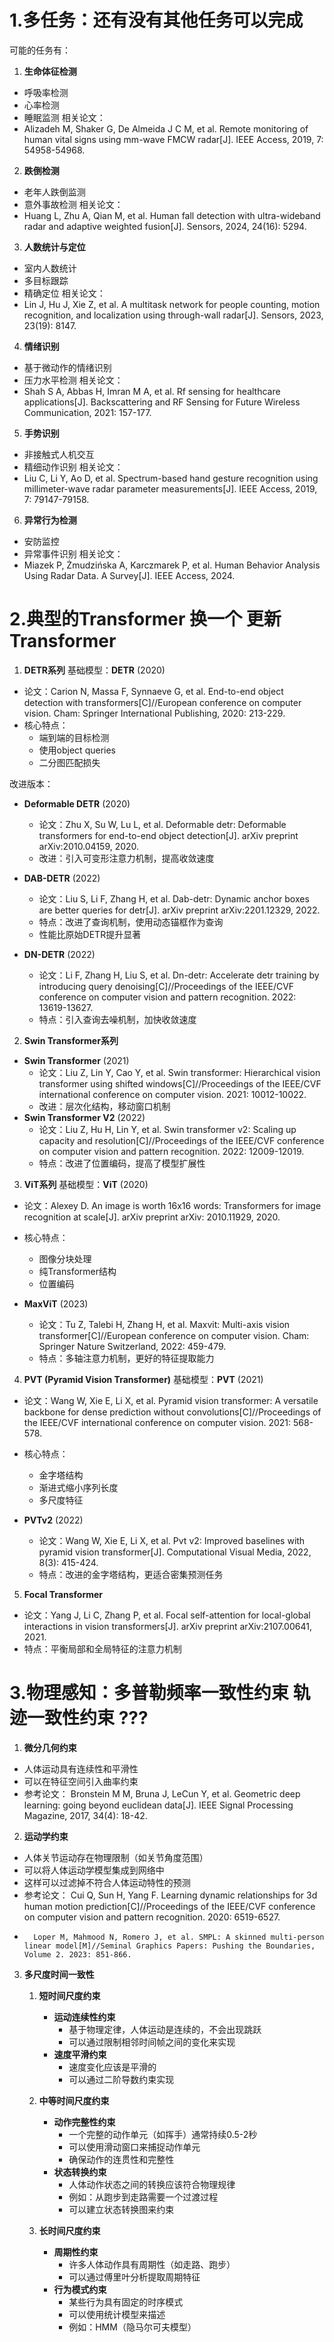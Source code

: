 # 1.多任务：还有没有其他任务可以完成
可能的任务有：
1. **生命体征检测**
- 呼吸率检测
- 心率检测
- 睡眠监测
相关论文：
- Alizadeh M, Shaker G, De Almeida J C M, et al. Remote monitoring of human vital signs using mm-wave FMCW radar[J]. IEEE Access, 2019, 7: 54958-54968.

2. **跌倒检测**
- 老年人跌倒监测
- 意外事故检测
相关论文：
- Huang L, Zhu A, Qian M, et al. Human fall detection with ultra-wideband radar and adaptive weighted fusion[J]. Sensors, 2024, 24(16): 5294.

3. **人数统计与定位**
- 室内人数统计
- 多目标跟踪
- 精确定位
相关论文：
- Lin J, Hu J, Xie Z, et al. A multitask network for people counting, motion recognition, and localization using through-wall radar[J]. Sensors, 2023, 23(19): 8147.

4. **情绪识别**
- 基于微动作的情绪识别
- 压力水平检测
相关论文：
- Shah S A, Abbas H, Imran M A, et al. Rf sensing for healthcare applications[J]. Backscattering and RF Sensing for Future Wireless Communication, 2021: 157-177.

5. **手势识别**
- 非接触式人机交互
- 精细动作识别
相关论文：
- Liu C, Li Y, Ao D, et al. Spectrum-based hand gesture recognition using millimeter-wave radar parameter measurements[J]. IEEE Access, 2019, 7: 79147-79158.

6. **异常行为检测**
- 安防监控
- 异常事件识别
相关论文：
- Miazek P, Żmudzińska A, Karczmarek P, et al. Human Behavior Analysis Using Radar Data. A Survey[J]. IEEE Access, 2024.

#  2.典型的Transformer 换一个 更新 Transformer

1. **DETR系列**
  基础模型：**DETR** (2020)
- 论文：Carion N, Massa F, Synnaeve G, et al. End-to-end object detection with transformers[C]//European conference on computer vision. Cham: Springer International Publishing, 2020: 213-229.
- 核心特点：
  - 端到端的目标检测
  - 使用object queries
  - 二分图匹配损失

 改进版本：
- **Deformable DETR** (2020)
  - 论文：Zhu X, Su W, Lu L, et al. Deformable detr: Deformable transformers for end-to-end object detection[J]. arXiv preprint arXiv:2010.04159, 2020.
  - 改进：引入可变形注意力机制，提高收敛速度

- **DAB-DETR** (2022)
  - 论文：Liu S, Li F, Zhang H, et al. Dab-detr: Dynamic anchor boxes are better queries for detr[J]. arXiv preprint arXiv:2201.12329, 2022.
  - 特点：改进了查询机制，使用动态锚框作为查询
  - 性能比原始DETR提升显著

- **DN-DETR** (2022)
  - 论文：Li F, Zhang H, Liu S, et al. Dn-detr: Accelerate detr training by introducing query denoising[C]//Proceedings of the IEEE/CVF conference on computer vision and pattern recognition. 2022: 13619-13627.
  - 特点：引入查询去噪机制，加快收敛速度

2. **Swin Transformer系列**
- **Swin Transformer** (2021)
  - 论文：Liu Z, Lin Y, Cao Y, et al. Swin transformer: Hierarchical vision transformer using shifted windows[C]//Proceedings of the IEEE/CVF international conference on computer vision. 2021: 10012-10022.
  - 改进：层次化结构，移动窗口机制
- **Swin Transformer V2** (2022)
  - 论文：Liu Z, Hu H, Lin Y, et al. Swin transformer v2: Scaling up capacity and resolution[C]//Proceedings of the IEEE/CVF conference on computer vision and pattern recognition. 2022: 12009-12019.
  - 特点：改进了位置编码，提高了模型扩展性

3. **ViT系列**
  基础模型：**ViT** (2020)
- 论文：Alexey D. An image is worth 16x16 words: Transformers for image recognition at scale[J]. arXiv preprint arXiv: 2010.11929, 2020.
- 核心特点：
  - 图像分块处理
  - 纯Transformer结构
  - 位置编码
  
- **MaxViT** (2023)
  - 论文：Tu Z, Talebi H, Zhang H, et al. Maxvit: Multi-axis vision transformer[C]//European conference on computer vision. Cham: Springer Nature Switzerland, 2022: 459-479.
  - 特点：多轴注意力机制，更好的特征提取能力

4. **PVT (Pyramid Vision Transformer)**
 基础模型：**PVT** (2021)
- 论文：Wang W, Xie E, Li X, et al. Pyramid vision transformer: A versatile backbone for dense prediction without convolutions[C]//Proceedings of the IEEE/CVF international conference on computer vision. 2021: 568-578.
- 核心特点：
  - 金字塔结构
  - 渐进式缩小序列长度
  - 多尺度特征

- **PVTv2** (2022)
  - 论文：Wang W, Xie E, Li X, et al. Pvt v2: Improved baselines with pyramid vision transformer[J]. Computational Visual Media, 2022, 8(3): 415-424.
  - 特点：改进的金字塔结构，更适合密集预测任务

5. **Focal Transformer**
- 论文：Yang J, Li C, Zhang P, et al. Focal self-attention for local-global interactions in vision transformers[J]. arXiv preprint arXiv:2107.00641, 2021.
- 特点：平衡局部和全局特征的注意力机制


# 3.物理感知：多普勒频率一致性约束 轨迹一致性约束 ???

1. **微分几何约束**
- 人体运动具有连续性和平滑性
- 可以在特征空间引入曲率约束
- 参考论文：
		Bronstein M M, Bruna J, LeCun Y, et al. Geometric deep learning: going beyond euclidean data[J]. IEEE Signal Processing Magazine, 2017, 34(4): 18-42.


2. **运动学约束**
- 人体关节运动存在物理限制（如关节角度范围）
- 可以将人体运动学模型集成到网络中
- 这样可以过滤掉不符合人体运动特性的预测
- 参考论文：
		Cui Q, Sun H, Yang F. Learning dynamic relationships for 3d human motion prediction[C]//Proceedings of the IEEE/CVF conference on computer vision and pattern recognition. 2020: 6519-6527.
- 
		Loper M, Mahmood N, Romero J, et al. SMPL: A skinned multi-person linear model[M]//Seminal Graphics Papers: Pushing the Boundaries, Volume 2. 2023: 851-866.

3. **多尺度时间一致性**
	1. **短时间尺度约束**
		- **运动连续性约束**
		  - 基于物理定律，人体运动是连续的，不会出现跳跃
		  - 可以通过限制相邻时间帧之间的变化来实现
		- **速度平滑约束**
		  - 速度变化应该是平滑的
		  - 可以通过二阶导数约束实现
	
	2. **中等时间尺度约束**
		- **动作完整性约束**
		  - 一个完整的动作单元（如挥手）通常持续0.5-2秒
		  - 可以使用滑动窗口来捕捉动作单元
		  - 确保动作的连贯性和完整性
		- **状态转换约束**
		  - 人体动作状态之间的转换应该符合物理规律
		  - 例如：从跑步到走路需要一个过渡过程
		  - 可以建立状态转换图来约束
	
	3. **长时间尺度约束**
		- **周期性约束**
		  - 许多人体动作具有周期性（如走路、跑步）
		  - 可以通过傅里叶分析提取周期特征
		- **行为模式约束**
		  - 某些行为具有固定的时序模式
		  - 可以使用统计模型来描述
		  - 例如：HMM（隐马尔可夫模型）

